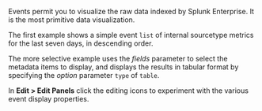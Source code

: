 Events permit you to visualize the raw data indexed by Splunk
Enterprise. It is the most primitive data visualization.

The first example shows a simple event `list` of internal sourcetype 
metrics for the last seven days, in descending order.

The more selective example uses the *fields* parameter to select the
metadata items to display, and displays the
results in tabular format by specifying the *option* parameter `type` of
`table`.

In **Edit > Edit Panels** click the editing icons to experiment with
the various event display properties.

